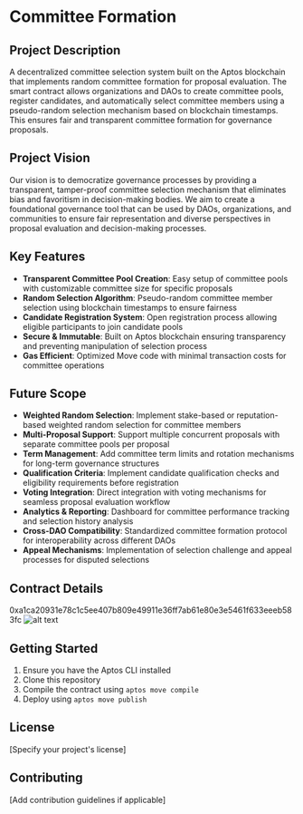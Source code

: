 # Committee Formation

## Project Description
A decentralized committee selection system built on the Aptos blockchain that implements random committee formation for proposal evaluation. The smart contract allows organizations and DAOs to create committee pools, register candidates, and automatically select committee members using a pseudo-random selection mechanism based on blockchain timestamps. This ensures fair and transparent committee formation for governance proposals.

## Project Vision
Our vision is to democratize governance processes by providing a transparent, tamper-proof committee selection mechanism that eliminates bias and favoritism in decision-making bodies. We aim to create a foundational governance tool that can be used by DAOs, organizations, and communities to ensure fair representation and diverse perspectives in proposal evaluation and decision-making processes.

## Key Features
- **Transparent Committee Pool Creation**: Easy setup of committee pools with customizable committee size for specific proposals
- **Random Selection Algorithm**: Pseudo-random committee member selection using blockchain timestamps to ensure fairness
- **Candidate Registration System**: Open registration process allowing eligible participants to join candidate pools
- **Secure & Immutable**: Built on Aptos blockchain ensuring transparency and preventing manipulation of selection process
- **Gas Efficient**: Optimized Move code with minimal transaction costs for committee operations

## Future Scope
- **Weighted Random Selection**: Implement stake-based or reputation-based weighted random selection for committee members
- **Multi-Proposal Support**: Support multiple concurrent proposals with separate committee pools per proposal
- **Term Management**: Add committee term limits and rotation mechanisms for long-term governance structures
- **Qualification Criteria**: Implement candidate qualification checks and eligibility requirements before registration
- **Voting Integration**: Direct integration with voting mechanisms for seamless proposal evaluation workflow
- **Analytics & Reporting**: Dashboard for committee performance tracking and selection history analysis
- **Cross-DAO Compatibility**: Standardized committee formation protocol for interoperability across different DAOs
- **Appeal Mechanisms**: Implementation of selection challenge and appeal processes for disputed selections

## Contract Details
0xa1ca20931e78c1c5ee407b809e49911e36ff7ab61e80e3e5461f633eeeb583fc
![alt text](image-1.png)

## Getting Started
1. Ensure you have the Aptos CLI installed
2. Clone this repository
3. Compile the contract using `aptos move compile`
4. Deploy using `aptos move publish`

## License
[Specify your project's license]

## Contributing
[Add contribution guidelines if applicable]